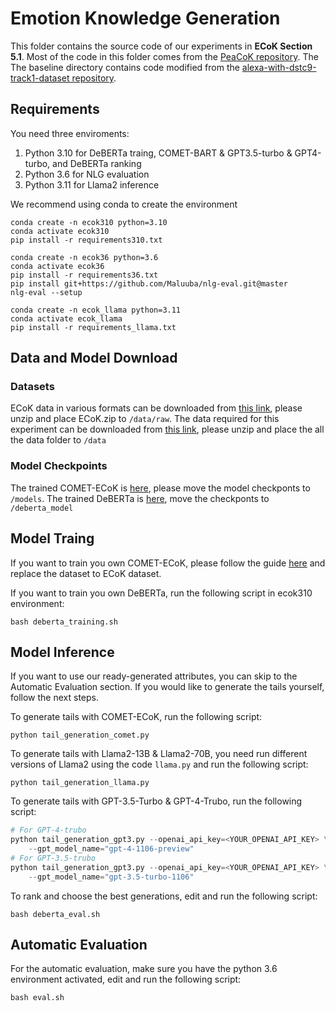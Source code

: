 # Emotion Knowledge Generation
This folder contains the source code of our experiments in **ECoK Section 5.1**. Most of the code in this folder comes from the [PeaCoK repository](https://github.com/Silin159/PeaCoK/tree/main/knowledge_generation). The The baseline directory contains code modified from the [alexa-with-dstc9-track1-dataset repository](https://github.com/alexa/alexa-with-dstc9-track1-dataset.git).
## Requirements
You need three enviroments:
1. Python 3.10 for DeBERTa traing, COMET-BART & GPT3.5-turbo & GPT4-turbo, and DeBERTa ranking
2. Python 3.6 for NLG evaluation
3. Python 3.11 for Llama2 inference

We recommend using conda to create the environment
```
conda create -n ecok310 python=3.10
conda activate ecok310
pip install -r requirements310.txt
```
```
conda create -n ecok36 python=3.6
conda activate ecok36
pip install -r requirements36.txt
pip install git+https://github.com/Maluuba/nlg-eval.git@master
nlg-eval --setup
```
```
conda create -n ecok_llama python=3.11
conda activate ecok_llama
pip install -r requirements_llama.txt
```
## Data and Model Download
### Datasets
ECoK data in various formats can be downloaded from [this link](https://drive.google.com/file/d/1MkJh1kqkLAlW3ER0MA8HGoof1CRuiWvW/view?usp=sharing), please unzip and place ECoK.zip to `/data/raw`. The data required for this experiment can be downloaded from [this link](https://drive.google.com/file/d/12gQvQ6xHiDIdUE3uRSl8h_HiOBZcL3XI/view?usp=sharing), please unzip and place the all the data folder to `/data`
### Model Checkpoints
The trained COMET-ECoK is [here](https://drive.google.com/file/d/1OizLrNaBl4_s4UUKAMVNfRKRj3t3zLFI/view?usp=sharing), please move the model checkponts to `/models`. The trained DeBERTa is [here](https://drive.google.com/file/d/1KRn0-JyjjJFBDws-bP_N2i8LOly8-1Ft/view?usp=sharing), move the checkponts to `/deberta_model`
## Model Traing
If you want to train you own COMET-ECoK, please follow the guide [here](https://drive.google.com/file/d/12gQvQ6xHiDIdUE3uRSl8h_HiOBZcL3XI/view?usp=sharing) and replace the dataset to ECoK dataset.

If you want to train you own DeBERTa, run the following script in ecok310 environment:
```
bash deberta_training.sh
```
## Model Inference
If you want to use our ready-generated attributes, you can skip to the Automatic Evaluation section. If you would like to generate the tails yourself, follow the next steps.

To generate tails with COMET-ECoK, run the following script:
```
python tail_generation_comet.py
```
To generate tails with Llama2-13B & Llama2-70B, you need run different versions of Llama2 using the code `llama.py` and run the following script:
```
python tail_generation_llama.py
```
To generate tails with GPT-3.5-Turbo & GPT-4-Trubo, run the following script:
```python
# For GPT-4-trubo
python tail_generation_gpt3.py --openai_api_key=<YOUR_OPENAI_API_KEY> \
    --gpt_model_name="gpt-4-1106-preview"
# For GPT-3.5-trubo
python tail_generation_gpt3.py --openai_api_key=<YOUR_OPENAI_API_KEY> \
    --gpt_model_name="gpt-3.5-turbo-1106"
```
To rank and choose the best generations, edit and run the following script:
```
bash deberta_eval.sh
```
## Automatic Evaluation
For the automatic evaluation, make sure you have the python 3.6 environment activated, edit and run the following script:
```
bash eval.sh
```